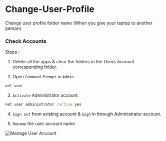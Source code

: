 # Change-User-Profile
Change user profile folder name (When you give your laptop to another person)

### Check Accounts 

Steps :

1. Delete all the apps & clear the folders in the Users Account corresponding folder.

2. Open `Command Prompt` in `Admin` 

```cmd
net user
```

3. `Activate` Administrator account.

```cmd
net user administrator /active:yes
```

4. `Sign out` from existing account & `Sign` in through Administrator account.

5. `Rename` the user account name. 

![Manage User Account](https://user-images.githubusercontent.com/61859813/129513337-d67c5c95-9577-412f-8cb4-51feaf808073.png)
